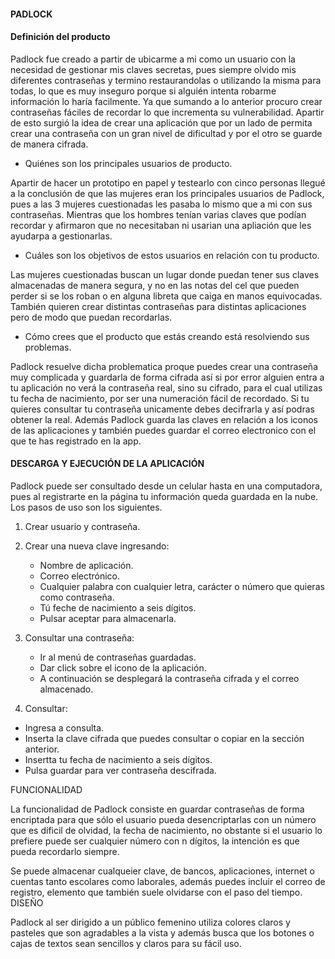 #### PADLOCK

#### Definición del producto

Padlock fue creado a partir de ubicarme a mi como un usuario con la necesidad de gestionar mis claves secretas, pues siempre olvido mis diferentes contraseñas y termino
restaurandolas o utilizando la misma para todas, lo que es muy inseguro porque si alguién intenta robarme información lo haría facilmente. Ya que sumando
a lo anterior procuro crear contraseñas fáciles de recordar lo que incrementa su vulnerabilidad.
Apartir de esto surgió la idea de crear una aplicación que por un lado de permita crear una contraseña con un gran nivel de dificultad 
y por el otro se guarde de manera cifrada.


- Quiénes son los principales usuarios de producto.

Apartir de hacer un prototipo en papel y testearlo con cinco personas llegué a la conclusión de que las mujeres
eran los principales usuarios de Padlock, pues a las 3 mujeres cuestionadas les pasaba lo mismo que a mi con sus contraseñas.
Mientras que los hombres tenían varias claves que podían recordar y afirmaron que no necesitaban ni usarian una apliación
que les ayudarpa a gestionarlas. 

- Cuáles son los objetivos de estos usuarios en relación con tu producto.

Las mujeres cuestionadas buscan un lugar donde puedan tener sus claves almacenadas de manera segura, y no en las notas del cel
que pueden perder si se los roban o en alguna libreta que caiga en manos equivocadas. También quieren crear distintas contraseñas
para distintas aplicaciones pero de modo que puedan recordarlas.

- Cómo crees que el producto que estás creando está resolviendo sus problemas.

Padlock resuelve dicha problematica proque puedes crear una contraseña muy complicada y guardarla de forma cifrada
así si por error alguien entra a tu aplicación no verá la contraseña real, sino su cifrado, para el cual utilizas tu
fecha de nacimiento, por ser una numeración fácil de recordado. Si tu quieres consultar tu contraseña unicamente debes
decifrarla y así podras obtener la real. Además Padlock guarda las claves en relación a los iconos de las aplicaciones y
también puedes guardar el correo electronico con el que te has registrado en la app.

#### DESCARGA Y EJECUCIÓN DE LA APLICACIÓN

Padlock puede ser consultado desde un celular hasta en una computadora, pues al registrarte en la página tu información queda
guardada en la nube. Los pasos de uso son los siguientes.

1. Crear usuario y contraseña.

1. Crear una nueva clave ingresando: 
   - Nombre de aplicación.
   - Correo electrónico.
   - Cualquier palabra con cualquier letra, carácter o número que quieras como contraseña.
   - Tú feche de nacimiento a seis dígitos.
   - Pulsar aceptar para almacenarla.
   
2. Consultar una contraseña:
   - Ir al menú de contraseñas guardadas.
   - Dar click sobre el icono de la aplicación.
   - A continuación se desplegará la contraseña cifrada y el correo almacenado.
   
 3. Consultar:    
   - Ingresa a consulta.
   - Inserta la clave cifrada que puedes consultar o copiar en la sección anterior.
   - Insertta tu fecha de nacimiento a seis dígitos.
   - Pulsa guardar para ver contraseña descifrada.

FUNCIONALIDAD

La funcionalidad de Padlock consiste en guardar contraseñas de forma encriptada para que sólo el usuario pueda desencriptarlas
con un número que es díficil de olvidad, la fecha de nacimiento, no obstante si el usuario lo prefiere puede ser cualquier número
con n dígitos, la intención es que pueda recordarlo siempre. 

Se puede almacenar cualqueier clave, de bancos, aplicaciones, internet o cuentas tanto escolares como laborales, además puedes
incluir el correo de registro, elemento que también suele olvidarse con el paso del tiempo.
DISEÑO

Padlock al ser dirigido a un público femenino utiliza colores claros y pasteles que son agradables a la vista
y además busca que los botones o cajas de textos sean sencillos y claros para su fácil uso.
